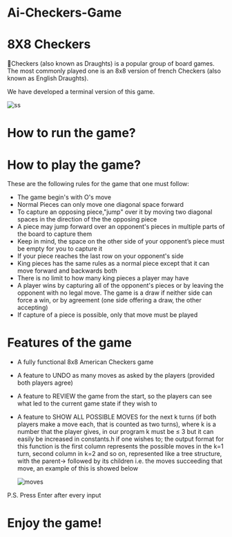 # Ai-Checkers-Game
# 8X8 Checkers
🏁Checkers (also known as Draughts) is a popular group of board games. The most commonly played one is an 8x8 version of french Checkers (also known as English Draughts).

We have developed a terminal version of this game.

![ss](./checkers.png)

# How to run the game?
<!-- 
```bash
$ cd Checkers
$ gcc main.c checkers.c
$ ./a.out
``` -->

# How to play the game?

These are the following rules for the game that one must follow:

- The game begin's with O's move
- Normal Pieces can only move one diagonal space forward
- To capture an opposing piece,"jump" over it by moving two diagonal spaces in the direction of
the the opposing piece
- A piece may jump forward over an opponent's pieces in multiple parts of the board to capture
them
- Keep in mind, the space on the other side of your opponent’s piece must be empty for you to capture it
- If your piece reaches the last row on your opponent's side
- King pieces has the same rules as a normal piece except that it can move forward and backwards both
- There is no limit to how many king pieces a player may have
- A player wins by capturing all of the opponent's pieces or by leaving the opponent with no legal move. The game is a draw if neither side can force a win, or by agreement (one side offering a draw, the other accepting)
- If capture of a piece is possible, only that move must be played

# Features of the game

- A fully functional 8x8 American Checkers game
- A feature to UNDO as many moves as asked by the players (provided both players agree)
- A feature to REVIEW the game from the start, so the players can see what led to the current game state if they wish to
- A feature to SHOW ALL POSSIBLE MOVES for the next k turns (if both players make a move each, that is counted as two turns), where k is a number that the player gives, in our program k must be ≤ 3 but it can easily be increased in constants.h if one wishes to; the output format for this function is the first column represents the possible moves in the k=1 turn, second column in k=2 and so on, represented like a tree structure, with the parent-> followed by its children i.e. the moves succeeding that move, an example of this is showed below

  ![moves](./moves.jpeg)

P.S. Press Enter after every input

# Enjoy the game!

